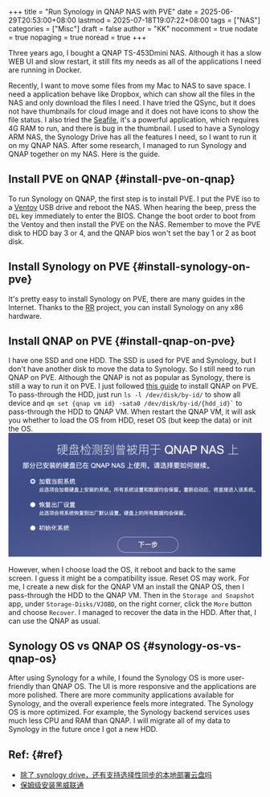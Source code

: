 +++
title = "Run Synology in QNAP NAS with PVE"
date = 2025-06-29T20:53:00+08:00
lastmod = 2025-07-18T19:07:22+08:00
tags = ["NAS"]
categories = ["Misc"]
draft = false
author = "KK"
nocomment = true
nodate = true
nopaging = true
noread = true
+++

Three years ago, I bought a QNAP TS-453Dmini NAS. Although it has a slow WEB UI and slow restart, it still fits my needs as all of the applications I need are running in Docker.

Recently, I want to move some files from my Mac to NAS to save space. I need a application behave like Dropbox, which can show all the files in the NAS and only download the files I need. I have tried the QSync, but it does not have thumbnails for cloud image and it does not have icons to show the file status. I also tried the [Seafile](https://www.seafile.com/home/), it's a powerful application, which requires 4G RAM to run, and there is bug in the thumbnail. I used to have a Synology ARM NAS, the Synology Drive has all the features I need, so I want to run it on my QNAP NAS. After some research, I managed to run Synology and QNAP together on my NAS. Here is the guide.


## Install PVE on QNAP {#install-pve-on-qnap}

To run Synology on QNAP, the first step is to install PVE. I put the PVE iso to a [Ventoy](https://www.ventoy.net/en/index.html) USB drive and reboot the NAS. When hearing the beep, press the `DEL` key immediately to enter the BIOS. Change the boot order to boot from the Ventoy and then install the PVE on the NAS. Remember to move the PVE disk to HDD bay 3 or 4, and the QNAP bios won't set the bay 1 or 2 as boot disk.


## Install Synology on PVE {#install-synology-on-pve}

It's pretty easy to install Synology on PVE, there are many guides in the Internet. Thanks to the [RR](https://github.com/RROrg/rr) project, you can install Synology on any x86 hardware.


## Install QNAP on PVE {#install-qnap-on-pve}

I have one SSD and one HDD. The SSD is used for PVE and Synology, but I don't have another disk to move the data to Synology. So I still need to run QNAP on PVE. Although the QNAP is not as popular as Synology, there is still a way to run it on PVE. I just followed [this guide](https://post.smzdm.com/p/adm3qxen/) to install QNAP on PVE. To pass-through the HDD, just run `ls -l /dev/disk/by-id/` to show all device and `` qm set {qnap vm id} -sata0 /dev/disk/by-id/{hdd_id}` `` to pass-through the HDD to QNAP VM. When restart the QNAP VM, it will ask you whether to load the OS from HDD, reset OS (but keep the data) or init the OS.
![](/images/qnap_recover.png)

However, when I choose load the OS, it reboot and back to the same screen. I guess it might be a compatibility issue. Reset OS may work. For me, I create a new disk for the QNAP VM an install the QNAP OS, then I pass-through the HDD to the QNAP VM. Then in the `Storage and Snapshot` app, under `Storage-Disks/VJOBD`, on the right corner, click the `More` button and choose `Recover`. I managed to recover the data in the HDD. After that, I can use the QNAP as usual.


## Synology OS vs QNAP OS {#synology-os-vs-qnap-os}

After using Synology for a while, I found the Synology OS is more user-friendly than QNAP OS. The UI is more responsive and the applications are more polished. There are more community applications available for Synology, and the overall experience feels more integrated. The Synology OS is more optimized. For example, the Synology backend services uses much less CPU and RAM than QNAP. I will migrate all of my data to Synology in the future once I got a new HDD.


## Ref: {#ref}

-   [除了 synology drive，还有支持选择性同步的本地部署云盘吗 ](https://www.v2ex.com/t/1135848)
-   [保姆级安装黑威联通](https://post.smzdm.com/p/adm3qxen/)
